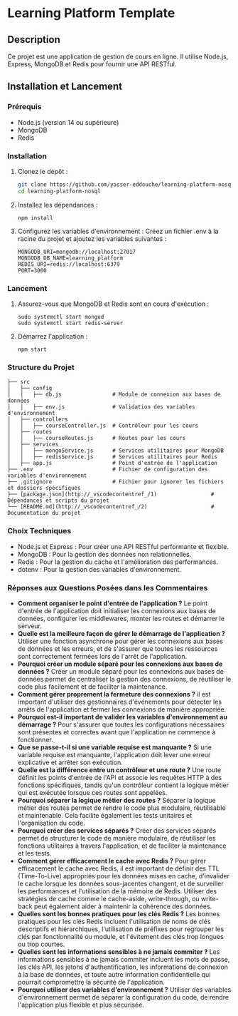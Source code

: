 # Learning Platform Template

## Description

Ce projet est une application de gestion de cours en ligne. Il utilise Node.js, Express, MongoDB et Redis pour fournir une API RESTful.

## Installation et Lancement

### Prérequis

- Node.js (version 14 ou supérieure)
- MongoDB
- Redis

### Installation

1. Clonez le dépôt :
   ```bash
   git clone https://github.com/yasser-eddouche/learning-platform-nosql.git
   cd learning-platform-nosql
   ```
2. Installez les dépendances :

   ```
   npm install
   ```

3. Configurez les variables d'environnement : Créez un fichier .env à la racine du projet et ajoutez les variables suivantes :
   ```
   MONGODB_URI=mongodb://localhost:27017
   MONGODB_DB_NAME=learning_platform
   REDIS_URI=redis://localhost:6379
   PORT=3000
   ```

### Lancement

1. Assurez-vous que MongoDB et Redis sont en cours d'exécution :
   ```
   sudo systemctl start mongod
   sudo systemctl start redis-server
   ```
2. Démarrez l'application :

   ```
   npm start
   ```

### Structure du Projet

```
├── src
│   ├── config
│   │   ├── db.js                # Module de connexion aux bases de données
│   │   ├── env.js               # Validation des variables d'environnement
│   ├── controllers
│   │   ├── courseController.js  # Contrôleur pour les cours
│   ├── routes
│   │   ├── courseRoutes.js      # Routes pour les cours
│   ├── services
│   │   ├── mongoService.js      # Services utilitaires pour MongoDB
│   │   ├── redisService.js      # Services utilitaires pour Redis
│   ├── app.js                   # Point d'entrée de l'application
├── .env                         # Fichier de configuration des variables d'environnement
├── .gitignore                   # Fichier pour ignorer les fichiers et dossiers spécifiques
├── [package.json](http://_vscodecontentref_/1)                 # Dépendances et scripts du projet
└── [README.md](http://_vscodecontentref_/2)                    # Documentation du projet
```

### Choix Techniques

- Node.js et Express : Pour créer une API RESTful performante et flexible.
- MongoDB : Pour la gestion des données non relationnelles.
- Redis : Pour la gestion du cache et l'amélioration des performances.
- dotenv : Pour la gestion des variables d'environnement.

### Réponses aux Questions Posées dans les Commentaires

- **Comment organiser le point d'entrée de l'application ?** Le point d'entrée de l'application doit initialiser les connexions aux bases de données, configurer les middlewares, monter les routes et démarrer le serveur.
- **Quelle est la meilleure façon de gérer le démarrage de l'application ?** Utiliser une fonction asynchrone pour gérer les connexions aux bases de données et les erreurs, et de s'assurer que toutes les ressources sont correctement fermées lors de l'arrêt de l'application.
- **Pourquoi créer un module séparé pour les connexions aux bases de données ?** Créer un module séparé pour les connexions aux bases de données permet de centraliser la gestion des connexions, de réutiliser le code plus facilement et de faciliter la maintenance.
- **Comment gérer proprement la fermeture des connexions ?** il est important d'utiliser des gestionnaires d'événements pour détecter les arrêts de l'application et fermer les connexions de manière appropriée.
- **Pourquoi est-il important de valider les variables d'environnement au démarrage ?** Pour s'assurer que toutes les configurations nécessaires sont présentes et correctes avant que l'application ne commence à fonctionner.
- **Que se passe-t-il si une variable requise est manquante ?** Si une variable requise est manquante, l'application doit lever une erreur explicative et arrêter son exécution.
- **Quelle est la différence entre un contrôleur et une route ?** Une route définit les points d'entrée de l'API et associe les requêtes HTTP à des fonctions spécifiques, tandis qu'un contrôleur contient la logique métier qui est exécutée lorsque ces routes sont appelées.
- **Pourquoi séparer la logique métier des routes ?** Séparer la logique métier des routes permet de rendre le code plus modulaire, réutilisable et maintenable. Cela facilite également les tests unitaires et l'organisation du code.
- **Pourquoi créer des services séparés ?** Créer des services séparés permet de structurer le code de manière modulaire, de réutiliser les fonctions utilitaires à travers l'application, et de faciliter la maintenance et les tests.
- **Comment gérer efficacement le cache avec Redis ?** Pour gérer efficacement le cache avec Redis, il est important de définir des TTL (Time-To-Live) appropriés pour les données mises en cache, d'invalider le cache lorsque les données sous-jacentes changent, et de surveiller les performances et l'utilisation de la mémoire de Redis. Utiliser des stratégies de cache comme le cache-aside, write-through, ou write-back peut également aider à maintenir la cohérence des données.
- **Quelles sont les bonnes pratiques pour les clés Redis ?** Les bonnes pratiques pour les clés Redis incluent l'utilisation de noms de clés descriptifs et hiérarchiques, l'utilisation de préfixes pour regrouper les clés par fonctionnalité ou module, et l'évitement des clés trop longues ou trop courtes.
- **Quelles sont les informations sensibles à ne jamais commiter ?** Les informations sensibles à ne jamais commiter incluent les mots de passe, les clés API, les jetons d'authentification, les informations de connexion à la base de données, et toute autre information confidentielle qui pourrait compromettre la sécurité de l'application.
- **Pourquoi utiliser des variables d'environnement ?** Utiliser des variables d'environnement permet de séparer la configuration du code, de rendre l'application plus flexible et plus sécurisée.
